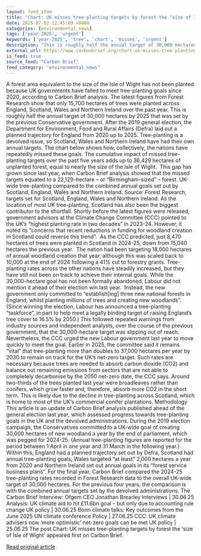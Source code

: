 ```yaml
---
layout: feed_item
title: "Chart: UK misses tree-planting targets by forest the ‘size of Isle of Wight’"
date: 2025-07-02 12:45:09 +0000
categories: [environmental_news]
tags: ['year-2025', 'urgent']
keywords: ['year-2025', 'tree', 'chart', 'misses', 'urgent']
description: "This is roughly half the annual target of 30,000 hectares by 2025 that was set by the previous Conservative government"
external_url: https://www.carbonbrief.org/chart-uk-misses-tree-planting-targets-by-forest-the-size-of-isle-of-wight/
is_feed: true
source_feed: "Carbon Brief"
feed_category: "environmental_news"
---
```


A forest area equivalent to the size of the Isle of Wight has not been planted because UK governments have failed to meet tree-planting goals since 2020, according to Carbon Brief analysis. The latest figures from Forest Research show that only 15,700 hectares of trees were planted across England, Scotland, Wales and Northern Ireland over the past year. This is roughly half the annual target of 30,000 hectares by 2025 that was set by the previous Conservative government. After the 2019 general election, the Department for Environment, Food and Rural Affairs (Defra) laid out a planned trajectory for England from 2020 up to 2025. Tree-planting is a devolved issue, so Scotland, Wales and Northern Ireland have had their own annual targets. The chart below shows how, collectively, the nations have repeatedly missed these goals. The cumulative impact of missed tree-planting targets over the past five years adds up to 36,429 hectares of unplanted forest, equal to nearly the size of the Isle of Wight.&nbsp; This gap has grown since last year, when Carbon Brief analysis showed that the missed targets equated to a 22,129-hectare – or “Birmingham-sized” – forest. UK-wide tree-planting compared to the combined annual goals set out by Scotland, England, Wales and Northern Ireland. Source: Forest Research, targets set for Scotland, England, Wales and Northern Ireland. As the location of most UK tree-planting, Scotland has also been the biggest contributor to the shortfall. Shortly before the latest figures were released, government advisors at the Climate Change Committee (CCC) pointed to the UK&#8217;s “highest planting rate in two decades” in 2023-24. However, it noted its “concerns that recent reductions in funding for woodland creation in Scotland could reverse this trend”.&nbsp; As the CCC predicted, just 8,470 hectares of trees were planted in Scotland in 2024-25, down from 15,040 hectares the previous year.&nbsp; The nation had been targeting 18,000 hectares of annual woodland creation that year, although this was scaled back to 10,000 at the end of 2024 following a 41% cut to forestry grants. Tree-planting rates across the other nations have steadily increased, but they have still not been on track to achieve their internal goals. While the 30,000-hectare goal has not been formally abandoned, Labour did not mention it ahead of their election win last year.&nbsp; Instead, the new government only committed to “establish[ing] three new national forests in England, whilst planting millions of trees and creating new woodlands”.&nbsp; (Since winning the election, Labour has announced a tree-planting “taskforce”, in part to help meet a legally binding target of raising England’s tree cover to 16.5% by 2050.) This followed repeated warnings from industry sources and independent analysts, over the course of the previous government, that the 30,000-hectare target was slipping out of reach. Nevertheless, the CCC urged the new Labour government last year to move quickly to meet the goal. Earlier in 2025, the committee said it remains “vital” that tree-planting more than doubles to 37,000 hectares per year by 2030 to remain on track for the UK’s net-zero target. Such rates are necessary because trees are needed to absorb carbon dioxide (CO2) and balance out remaining emissions from sectors that are not able to completely decarbonise by the 2050 net-zero date, the CCC says. Around two-thirds of the trees planted last year were broadleaves rather than conifers, which grow faster and, therefore, absorb more CO2 in the short term. This is likely due to the decline in tree-planting across Scotland, which is home to most of the UK’s commercial conifer plantations. Methodology This article is an update of Carbon Brief analysis published ahead of the general election last year, which assessed progress towards tree-planting goals in the UK and the devolved administrations. During the 2019 election campaign, the Conservatives committed to a UK-wide goal of creating 30,000 hectares of new woodland a year by the end of parliament, which was pegged for 2024-25. (Annual tree-planting figures are reported for the period between 1 April in one year and 31 March in the following year.) Within this, England had a planned trajectory set out by Defra, Scotland had annual tree-planting goals, Wales targeted “at least” 2,000 hectares a year from 2020 and Northern Ireland set out annual goals in its “forest service business plans”. For the final year, Carbon Brief compared the 2024-25 tree-planting rates recorded in Forest Research data to the overall UK-wide target of 30,000 hectares. For the previous four years, the comparison is with the combined annual targets set by the devolved administrations. The Carbon Brief Interview: Ofgem CEO Jonathan Brearley Interviews | 30.06.25 Analysis: UK climate aid to hit £11.6bn goal – but only due to accounting rule change UK policy | 30.06.25 Bonn climate talks: Key outcomes from the June 2025 UN climate conference Policy | 27.06.25 CCC: UK climate advisers now ‘more optimistic’ net-zero goals can be met UK policy | 25.06.25 The post Chart: UK misses tree-planting targets by forest the ‘size of Isle of Wight’ appeared first on Carbon Brief.

[Read original article](https://www.carbonbrief.org/chart-uk-misses-tree-planting-targets-by-forest-the-size-of-isle-of-wight/)
